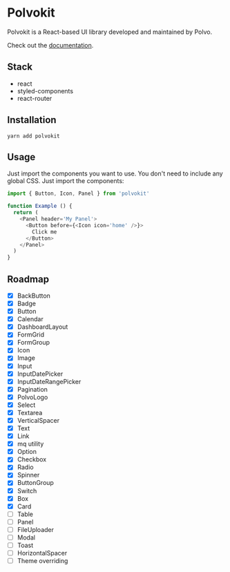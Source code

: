 # Polvokit

Polvokit is a React-based UI library developed and maintained by Polvo.

Check out the [documentation](https://polvo-labs.github.io/polvokit/).

## Stack

- react
- styled-components
- react-router

## Installation

```
yarn add polvokit
```

## Usage

Just import the components you want to use.
You don't need to include any global CSS. Just import the components:

```js
import { Button, Icon, Panel } from 'polvokit'

function Example () {
  return (
    <Panel header='My Panel'>
      <Button before={<Icon icon='home' />}>
        Click me
      </Button>
    </Panel>    
  )
}
```

## Roadmap

- [x] BackButton
- [x] Badge
- [x] Button
- [x] Calendar
- [x] DashboardLayout
- [x] FormGrid
- [x] FormGroup
- [x] Icon
- [x] Image
- [x] Input
- [x] InputDatePicker
- [x] InputDateRangePicker
- [x] Pagination
- [x] PolvoLogo
- [x] Select
- [x] Textarea
- [x] VerticalSpacer
- [x] Text
- [x] Link
- [x] mq utility
- [x] Option
- [x] Checkbox
- [x] Radio
- [x] Spinner
- [x] ButtonGroup
- [x] Switch
- [x] Box
- [x] Card
- [ ] Table
- [ ] Panel
- [ ] FileUploader
- [ ] Modal
- [ ] Toast
- [ ] HorizontalSpacer
- [ ] Theme overriding
